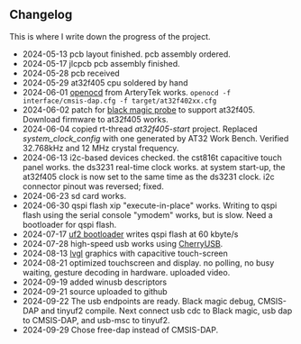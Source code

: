 ## Changelog
This is where I write down the progress of the project.

- 2024-05-13 pcb layout finished. pcb assembly ordered.
- 2024-05-17 jlcpcb pcb assembly finished.
- 2024-05-28 pcb received
- 2024-05-29 at32f405 cpu soldered by hand
- 2024-06-01 [openocd](https://github.com/ArteryTek/openocd) from ArteryTek works. ```openocd -f interface/cmsis-dap.cfg -f target/at32f402xx.cfg```
- 2024-06-02 patch for [black magic probe](https://github.com/koendv/blackmagic-firmware/blob/master/at32f405.patch) to support at32f405. Download firmware to at32f405 works.
- 2024-06-04 copied rt-thread _at32f405-start_ project. Replaced _system_clock_config_ with one generated by AT32 Work Bench. Verified 32.768kHz and 12 MHz crystal frequency.
- 2024-06-13 i2c-based devices checked. the cst816t capacitive touch panel works. the ds3231 real-time clock works. at system start-up, the at32f405 clock is now set to the same time as the ds3231 clock. i2c connector pinout was reversed; fixed.
- 2024-06-23 sd card works.
- 2024-06-30 qspi flash xip "execute-in-place" works. Writing to qspi flash using the serial console "ymodem" works, but is slow. Need a bootloader for qspi flash.
- 2024-07-17 [uf2 bootloader](https://github.com/koendv/at32f405-uf2boot) writes qspi flash at 60 kbyte/s
- 2024-07-28 high-speed usb works using [CherryUSB](https://github.com/cherry-embedded/CherryUSB).
- 2024-08-13 [lvgl](https://lvgl.io) graphics with capacitive touch-screen
- 2024-08-21 optimized touchscreen and display. no polling, no busy waiting, gesture decoding in hardware. uploaded video.
- 2024-09-19 added winusb descriptors
- 2024-09-21 source uploaded to github
- 2024-09-22 The usb endpoints are ready. Black magic debug, CMSIS-DAP and tinyuf2 compile. Next connect usb cdc to  Black magic, usb dap to CMSIS-DAP, and usb-msc to tinyuf2.
- 2024-09-29 Chose free-dap instead of CMSIS-DAP.